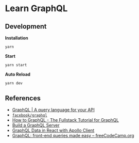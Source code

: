 # Learn GraphQL

## Development

**Installation**

```sh
yarn
```

**Start**

```sh
yarn start
```

**Auto Reload**

```sh
yarn dev
```

## References

- [GraphQL | A query language for your API](https://graphql.org)
- [`facebook/graphql`](https://github.com/facebook/graphql)
- [How to GraphQL - The Fullstack Tutorial for GraphQL](https://www.howtographql.com)
- [Build a GraphQL Server](https://egghead.io/courses/build-a-graphql-server)
- [GraphQL Data in React with Apollo Client](https://egghead.io/courses/graphql-data-in-react-with-apollo-client)
- [GraphQL: front-end queries made easy – freeCodeCamp.org](https://medium.freecodecamp.org/graphql-front-end-queries-made-easy-68e9d9ded283)
